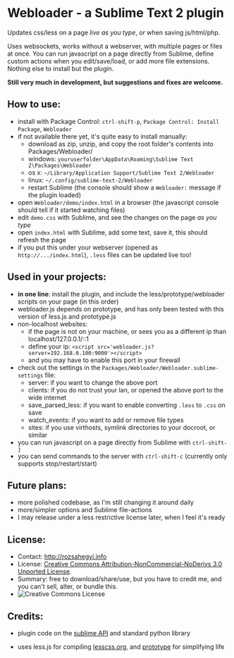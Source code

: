 
Webloader - a Sublime Text 2 plugin
===================================

Updates css/less on a page _live as you type_, or when saving js/html/php.

Uses websockets, works without a webserver, with multiple pages or files at once. You can run javascript on a page directly from Sublime, define custom actions when you edit/save/load, or add more file extensions. Nothing else to install but the plugin.

__Still very much in development, but suggestions and fixes are welcome.__

How to use:
-----------
- install with Package Control: `ctrl-shift-p`, `Package Control: Install Package`, `Webloader`
- if not available there yet, it's quite easy to install manually:
  - download as zip, unzip, and copy the root folder's contents into Packages/Webloader/
  - windows: `youruserfolder\AppData\Roaming\Sublime Text 2\Packages\Webloader`
  - os x: `~/Library/Application Support/Sublime Text 2/Webloader`
  - linux: `~/.config/sublime-text-2/Webloader`
  - restart Sublime (the console should show a `Webloader:` message if the plugin loaded)
- open `Webloader/demo/index.html` in a browser (the javascript console should tell if it started watching files)
- edit `demo.css` with Sublime, and see the changes on the page *as you type*
- open `index.html` with Sublime, add some text, save it, this should refresh the page
- if you put this under your webserver (opened as `http://.../index.html`), `.less` files can be updated live too!

Used in your projects:
----------------------
- __in one line__: install the plugin, and include the less/prototype/webloader scripts on your page (in this order)
- webloader.js depends on prototype, and has only been tested with this version of less.js and prototype.js
- non-localhost websites:
  - if the page is not on your machine, or sees you as a different ip than localhost/127.0.0.1/::1
  - define your ip: `<script src='webloader.js?server=192.168.0.100:9000'></script>`
  - and you may have to enable this port in your firewall
- check out the settings in the `Packages/Webloader/Webloader.sublime-settings` file:
  - server: if you want to change the above port
  - clients: if you do not trust your lan, or opened the above port to the wide internet
  - save\_parsed\_less: if you want to enable converting `.less` to `.css` on save
  - watch_events: if you want to add or remove file types
  - sites: if you use virthosts, symlink directories to your docroot, or similar
- you can run javascript on a page directly from Sublime with `ctrl-shift-j`
- you can send commands to the server with `ctrl-shift-c` (currently only supports stop/restart/start)

Future plans:
-------------
- more polished codebase, as I'm still changing it around daily
- more/simpler options and Sublime file-actions
- I may release under a less restrictive license later, when I feel it's ready

License:
--------
- Contact: <http://rozsahegyi.info>
- License: [Creative Commons Attribution-NonCommercial-NoDerivs 3.0 Unported License][license].
- Summary: free to download/share/use, but you have to credit me, and you can't sell, alter, or bundle this.
- ![Creative Commons License][image]

Credits:
--------
- plugin code on the [sublime API] and standard python library
- uses less.js for compiling [lesscss.org], and [prototype] for simplifying life



  [sublime API]: http://www.sublimetext.com/docs/2/api_reference.html
  [lesscss.org]: http://lesscss.org/
  [prototype]: http://prototypejs.org/
  [image]: http://i.creativecommons.org/l/by-nc-nd/3.0/88x31.png
  [license]: http://creativecommons.org/licenses/by-nc-nd/3.0/

